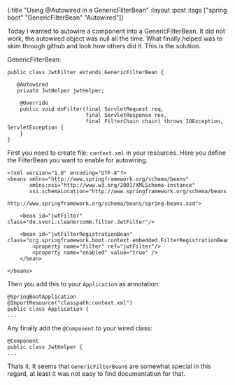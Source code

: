 {:title "Using @Autowired in a GenericFilterBean"
 :layout :post
 :tags  ["spring boot" "GenericFilterBean" "Autowired"]}
 
 Today I wanted to autowire a component into a GenericFilterBean. It did not work,
 the autowired object was null all the time. What finally helped was to skim
 through github and look how others did it. 
 This is the solution.
 
 
 GenericFilterBean:
 
 ```
 public class JwtFilter extends GenericFilterBean {
 	
 	@Autowired
 	private JwtHelper jwtHelper;
 
     @Override
     public void doFilter(final ServletRequest req,
                          final ServletResponse res,
                          final FilterChain chain) throws IOException, ServletException {         
     } 
 }
 ```
 
 First you need to create file: `context.xml` in your resources. Here
 you define the FilterBean you want to enable for autowiring.
 
 ```
 <?xml version="1.0" encoding="UTF-8"?>
 <beans xmlns="http://www.springframework.org/schema/beans"
        xmlns:xsi="http://www.w3.org/2001/XMLSchema-instance"
        xsi:schemaLocation="http://www.springframework.org/schema/beans
 	   					   http://www.springframework.org/schema/beans/spring-beans.xsd">
 
     <bean id="jwtFilter" class="de.sveri.cleanercomm.filter.JwtFilter"/>
 
     <bean id="jwtFilterRegistrationBean" class="org.springframework.boot.context.embedded.FilterRegistrationBean">
         <property name="filter" ref="jwtFilter"/>
         <property name="enabled" value="true" />
     </bean>
 
 </beans>
 ```

Then you add this to your `Application` as annotation:

```
@SpringBootApplication
@ImportResource("classpath:context.xml")
public class Application {
...
```

Any finally add the `@Component` to your wired class:

```
@Component
public class JwtHelper {
...
```

Thats it. It seems that `GenericFilterBean`s are somewhat special in this
regard, at least it was not easy to find documentation for that.